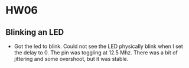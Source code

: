# HW06
## Blinking an LED
- Got the led to blink. Could not see the LED physically blink when I set the delay to 0. The pin was toggling at 12.5 Mhz. There was a bit of jittering and some overshoot, but it was stable.

## 